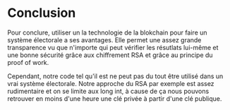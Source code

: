 Conclusion
==========

Pour conclure, utiliser un la technologie de la blokchain pour faire un système électorale a ses avantages. 
Elle permet une assez grande transparence vu que n'importe qui peut vérifier les résutlats lui-même et une bonne sécurité grâce aux chiffrement RSA et grâce au principe du proof of work. 

Cependant, notre code tel qu'il est ne peut pas du tout être utilisé dans un vrai système électorale. Notre approche du RSA par exemple est assez rudimentaire et on se limite aux long int, 
à cause de ça nous pouvons retrouver en moins d'une heure une clé privée à partir d'une clé publique.